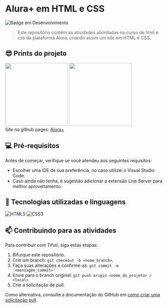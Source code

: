 # Alura+ em HTML e CSS

<!---Esses são exemplos. Veja https://shields.io para outras pessoas ou para personalizar este conjunto de escudos. Você pode querer incluir dependências, status do projeto e informações de licença aqui--->

![Badge em Desenvolvimento](http://img.shields.io/static/v1?label=STATUS&message=FINALIZADO&color=BLUE&style=for-the-badge)

> Este repositório contém as atividades abordadas no curso de html e css da plataforma Alura, criando assim um site em HTML e CSS.

## 😎 Prints do projeto
<img src="https://user-images.githubusercontent.com/94937715/198815195-13cfd172-c479-424c-9051-4adb9c0f9e74.png" height="200"/> <img src="https://user-images.githubusercontent.com/94937715/198815227-397b0fdd-7a92-4947-aef2-9e8f1d21713a.png" height="200" />
<br>Site no github pages:
<a href="https://lavyoliveira.github.io/projeto-html-css-alura/">Alura+</a>
## 💻 Pré-requisitos

Antes de começar, verifique se você atendeu aos seguintes requisitos:
<!---Estes são apenas requisitos de exemplo. Adicionar, duplicar ou remover conforme necessário--->
* Escolher uma IDE de sua preferência, no caso utilizei o Visual Studio Code.
* Caso ainda não tenha, é sugestão adicionar a extensão Live Server para melhor aproveitamento.

## 🚀 Tecnologias utilizadas e linguagens
![HTML5](https://img.shields.io/badge/html5-%23E34F26.svg?style=for-the-badge&logo=html5&logoColor=white)
![CSS3](https://img.shields.io/badge/css3-%231572B6.svg?style=for-the-badge&logo=css3&logoColor=white)

## 📫 Contribuindo para as atividades
<!---Se o seu README for longo ou se você tiver algum processo ou etapas específicas que deseja que os contribuidores sigam, considere a criação de um arquivo CONTRIBUTING.md separado--->
Para contribuir com Tifuti, siga estas etapas:

1. Bifurque este repositório.
2. Crie um branch: `git checkout -b <nome_branch>`.
3. Faça suas alterações e confirme-as: `git commit -m '<mensagem_commit>'`
4. Envie para o branch original: `git push origin <nome_do_projeto> / <local>`
5. Crie a solicitação de pull.

Como alternativa, consulte a documentação do GitHub em [como criar uma solicitação pull](https://help.github.com/en/github/collaborating-with-issues-and-pull-requests/creating-a-pull-request).
